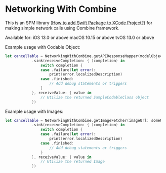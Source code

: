 # Networking With Combine

This is an SPM library ([How to add Swift Package to XCode Project?](https://medium.com/better-programming/add-swift-package-dependency-to-an-ios-project-with-xcode-11-remote-local-public-private-3a7577fac6b2)) for making simple network calls using Combine framework.

Available for:
iOS 13.0 or above
macOS 10.15 or above
tvOS 13.0 or above

Example usage with Codable Object:
```swift
let cancellable = NetworkingWithCombine.getAPIResponseMapper(modelObject: SampleCodableClass.self, queryURL: someURL, params: nil)
            .sink(receiveCompletion: { (completion) in
                switch completion {
                case .failure(let error):
                    print(error.localizedDescription)
                case .finished:
                    // Add debug statements or triggers
                }
            }, receiveValue: { value in
                // Utilize the returned SampleCodableClass object
            })
```

Example usage with Images:
```swift
let cancellable = NetworkingWithCombine.getImageFetcher(imageUrl: someURL)
            .sink(receiveCompletion: { (completion) in
                switch completion {
                case .failure(let error):
                    print(error.localizedDescription)
                case .finished:
                    // Add debug statements or triggers
                }
            }, receiveValue: { value in
                // Utilize the returned Image
            })
```

